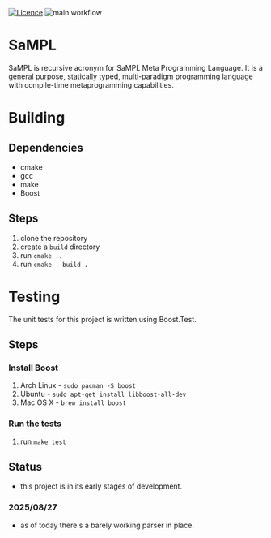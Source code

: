 [![Licence](https://img.shields.io/github/license/Ileriayo/markdown-badges?style=for-the-badge)](./LICENSE)
![main workflow](https://github.com/isqnwtn/sampl/actions/workflows/cmake-single-platform.yml/badge.svg)

# SaMPL
SaMPL is recursive acronym for SaMPL Meta Programming Language. It is a general purpose, statically typed,
multi-paradigm programming language with compile-time metaprogramming capabilities.

# Building

## Dependencies
- cmake
- gcc
- make
- Boost

## Steps
1. clone the repository
2. create a `build` directory
3. run `cmake ..`
4. run `cmake --build .`

# Testing
The unit tests for this project is written using Boost.Test.

## Steps
### Install Boost
1. Arch Linux - `sudo pacman -S boost`
2. Ubuntu - `sudo apt-get install libboost-all-dev`
3. Mac OS X - `brew install boost`

### Run the tests
1. run `make test`

## Status
- this project is in its early stages of development.

### 2025/08/27
- as of today there's a barely working parser in place.
